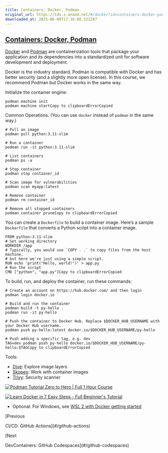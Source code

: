 ```yaml
---
title: Containers: Docker, Podman
original_url: https://tds.s-anand.net/#/docker?id=containers-docker-podman
downloaded_at: 2025-06-09T17:16:08.522287
---
```

[Containers: Docker, Podman](#/docker?id=containers-docker-podman)
------------------------------------------------------------------

[Docker](https://www.docker.com/) and [Podman](https://podman.io/) are containerization tools that package your application and its dependencies into a standardized unit for software development and deployment.

Docker is the industry standard. Podman is compatible with Docker and has better security (and a slightly more open license). In this course, we recommend Podman but Docker works in the same way.

Initialize the container engine:

```
podman machine init
podman machine startCopy to clipboardErrorCopied
```

Common Operations. (You can use `docker` instead of `podman` in the same way.)

```
# Pull an image
podman pull python:3.11-slim

# Run a container
podman run -it python:3.11-slim

# List containers
podman ps -a

# Stop container
podman stop container_id

# Scan image for vulnerabilities
podman scan myapp:latest

# Remove container
podman rm container_id

# Remove all stopped containers
podman container pruneCopy to clipboardErrorCopied
```

You can create a `Dockerfile` to build a container image. Here’s a sample `Dockerfile` that converts a Python script into a container image.

```
FROM python:3.11-slim
# Set working directory
WORKDIR /app
# Typically, you would use `COPY . .` to copy files from the host machine,
# but here we're just using a simple script.
RUN echo 'print("Hello, world!")' > app.py
# Run the script
CMD ["python", "app.py"]Copy to clipboardErrorCopied
```

To build, run, and deploy the container, run these commands:

```
# Create an account on https://hub.docker.com/ and then login
podman login docker.io

# Build and run the container
podman build -t py-hello .
podman run -it py-hello

# Push the container to Docker Hub. Replace $DOCKER_HUB_USERNAME with your Docker Hub username.
podman push py-hello:latest docker.io/$DOCKER_HUB_USERNAME/py-hello

# Push adding a specific tag, e.g. dev
TAG=dev podman push py-hello docker.io/$DOCKER_HUB_USERNAME/py-hello:$TAGCopy to clipboardErrorCopied
```

Tools:

* [Dive](https://github.com/wagoodman/dive): Explore image layers
* [Skopeo](https://github.com/containers/skopeo): Work with container images
* [Trivy](https://github.com/aquasecurity/trivy): Security scanner

[![Podman Tutorial Zero to Hero | Full 1 Hour Course](https://i.ytimg.com/vi_webp/YXfA5O5Mr18/sddefault.webp)](https://youtu.be/YXfA5O5Mr18)

[![Learn Docker in 7 Easy Steps - Full Beginner's Tutorial](https://i.ytimg.com/vi_webp/gAkwW2tuIqE/sddefault.webp)](https://youtu.be/gAkwW2tuIqE)

* Optional: For Windows, see [WSL 2 with Docker getting started](https://youtu.be/5RQbdMn04Oc)

[Previous

CI/CD: GitHub Actions](#/github-actions)

[Next

DevContainers: GitHub Codespaces](#/github-codespaces)